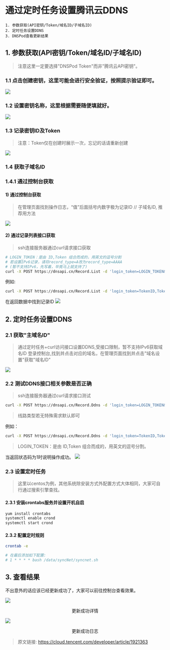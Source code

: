 # 通过定时任务设置腾讯云DDNS

```text
1. 参数获取(API密钥/Token/域名ID/子域名ID)
2. 定时任务设置DDNS
3. DNSPod查看更新结果
```

## 1. 参数获取(API密钥/Token/域名ID/子域名ID)

> 注意这里一定要选择"DNSPod Token"而非"腾讯云API密钥"。

### 1.1 点击创建密钥，这里可能会进行安全验证，按照提示验证即可。
![](resources/ddns-api-console.png)

### 1.2 设置密钥名称，这里根据需要随便填就好。
![](resources/ddns-create-token-name.png)

### 1.3 记录密钥ID及Token
> 注意：Token仅在创建时展示一次，忘记的话请重新创建

![](resources/ddns-token.png)

### 1.4 获取子域名ID

### 1.4.1 通过控制台获取

#### 1) 通过控制台获取
> 在管理页面找到操作日志，“值”后面括号内数字极为记录ID   // 子域名ID, 推荐用方法

![](resources/ddns-get-sub-domain-id.png)

#### 2) 通过记录列表接口获取
> ssh连接服务器通过curl请求接口获取

```bash
# LOGIN_TOKEN：是由 ID,Token 组合而成的，用英文的逗号分割
# 若设置IPv6记录，请将record_type=A改为record_type=AAAA
# (暂不支持IPv6，先写着，毕竟马上就支持了)
curl -X POST https://dnsapi.cn/Record.List -d 'login_token=LOGIN_TOKEN&format=json&domain_id=域名ID&sub_domain=子域名&record_type=A'
```

例如:

```bash
curl -X POST https://dnsapi.cn/Record.List -d 'login_token=TokenID,Token&format=json&domain_id=86025807&sub_domain=test&record_type=A'
```

在返回数据中找到记录ID
![](resources/ddns-api-get-sub-domain-id.png)

## 2. 定时任务设置DDNS

### 2.1 获取"主域名ID"

> 通过定时任务+curl访问接口设置DDNS,受接口限制，暂不支持IPv6获取域名ID
登录控制台,找到并点击对应的域名，在管理页面找到并点击"域名设置"获取"域名ID"

![](resources/ddns-get-domain-id.png)

### 2.2 测试DDNS接口相关参数是否正确

> ssh连接服务器通过curl请求接口测试

```bash
curl -X POST https://dnsapi.cn/Record.Ddns -d 'login_token=LOGIN_TOKEN&format=json&domain_id=域名ID&record_id=记录ID&record_line=线路类型&sub_domain=子域名&lang=en'
```
> 线路类型若无特殊需求默认即可

例如：
```bash
curl -X POST https://dnsapi.cn/Record.Ddns -d 'login_token=TokenID,Token&format=json&domain_id=86025807&record_id=953765245&record_line=默认&sub_domain=test&=en'
```
> LOGIN_TOKEN：是由 ID,Token 组合而成的，用英文的逗号分割。

当返回状态码为1时说明操作成功。
![](resources/ddns-update-success.png)

### 2.3 设置定时任务
> 这里以centos为例，其他系统除安装方式外配置方式大体相同，大家可自行通过搜索引擎查找。

#### 2.3.1 安装crontabs服务并设置开机自启

```bash
yum install crontabs
systemctl enable crond
systemctl start crond
```

#### 2.3.2 配置定时规则
```bash
crontab -e

# 在最后添加如下配置:
# 1 * * * * bash /data/syncNet/syncnet.sh
```

## 3. 查看结果

不出意外的话应该已经更新成功了，大家可以前往控制台查看效果。

![](resources/ddns-update-result.png)
<center>更新成功详情</center>

![](resources/ddns-update-log.png)
<center>更新成功日志</center>

> 原文链接: https://cloud.tencent.com/developer/article/1921363
